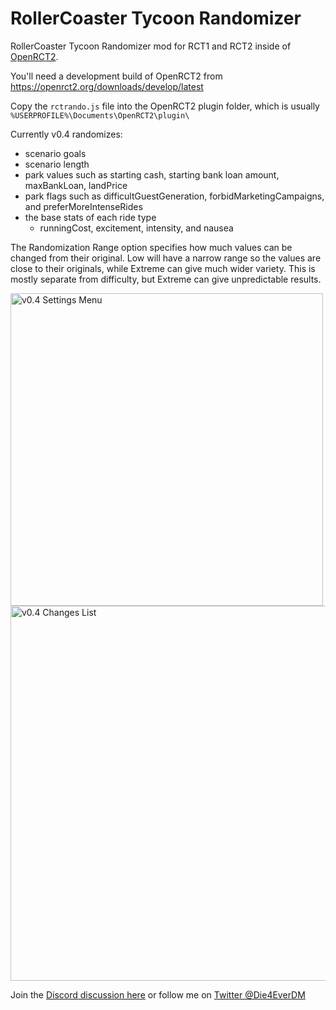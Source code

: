 # RollerCoaster Tycoon Randomizer
RollerCoaster Tycoon Randomizer mod for RCT1 and RCT2 inside of [OpenRCT2](https://openrct2.org/).

You'll need a development build of OpenRCT2 from https://openrct2.org/downloads/develop/latest

Copy the `rctrando.js` file into the OpenRCT2 plugin folder, which is usually `%USERPROFILE%\Documents\OpenRCT2\plugin\`

Currently v0.4 randomizes:
* scenario goals
* scenario length
* park values such as starting cash, starting bank loan amount, maxBankLoan, landPrice
* park flags such as difficultGuestGeneration, forbidMarketingCampaigns, and preferMoreIntenseRides
* the base stats of each ride type
    * runningCost, excitement, intensity, and nausea

The Randomization Range option specifies how much values can be changed from their original. Low will have a narrow range so the values are close to their originals, while Extreme can give much wider variety. This is mostly separate from difficulty, but Extreme can give unpredictable results.

<img src="https://i.imgur.com/37Xe054.png" alt="v0.4 Settings Menu" width="500"/>

<img src="https://i.imgur.com/837f9tB.png" alt="v0.4 Changes List" width="600"/>

Join the [Discord discussion here](https://discord.gg/jjfKT9nYDR) or follow me on [Twitter @Die4EverDM](https://twitter.com/Die4EverDM)
